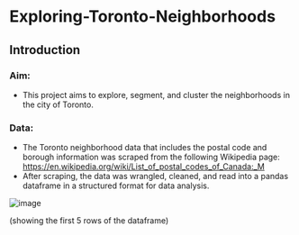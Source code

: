 # Exploring-Toronto-Neighborhoods

## Introduction
### Aim:
- This project aims to explore, segment, and cluster the neighborhoods in the city of Toronto.

### Data:
- The Toronto neighborhood data that includes the postal code and borough information was scraped from the following Wikipedia page: https://en.wikipedia.org/wiki/List_of_postal_codes_of_Canada:_M
- After scraping, the data was wrangled, cleaned, and read into a pandas dataframe in a structured format for data analysis.

![image](https://user-images.githubusercontent.com/61001333/111861364-06aa0100-8991-11eb-92c2-51dd77c6e589.png)

(showing the first 5 rows of the dataframe)
